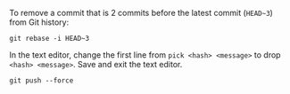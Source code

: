 To remove a commit that is 2 commits before the latest commit (`HEAD~3`) from Git history:

`git rebase -i HEAD~3`

In the text editor, change the first line from `pick <hash> <message>` to drop `<hash> <message>`. Save and exit the text editor.

`git push --force`
